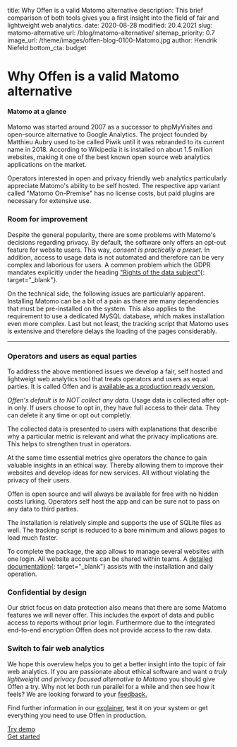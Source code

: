title: Why Offen is a valid Matomo alternative
description: This brief comparison of both tools gives you a first insight into the field of fair and lightweight web analytics.
date: 2020-08-28
modified: 20.4.2021
slug: matomo-alternative
url: /blog/matomo-alternative/
sitemap_priority: 0.7
image_url: /theme/images/offen-blog-0100-Matomo.jpg
author: Hendrik Niefeld
bottom_cta: budget

# Why Offen is a valid Matomo alternative

#### Matomo at a glance

Matomo was started around 2007 as a successor to phpMyVisites and open-source alternative to Google Analytics. The project founded by Matthieu Aubry used to be called Piwik until it was rebranded to its current name in 2018. According to Wikipedia it is installed on about 1.5 million websites, making it one of the best known open source web analytics applications on the market.

Operators interested in open and privacy friendly web analytics particularly appreciate Matomo's ability to be self hosted. The respective app variant called "Matomo On-Premise" has no license costs, but paid plugins are necessary for extensive use.

### Room for improvement

Despite the general popularity, there are some problems with Matomo's decisions regarding privacy. By default, the software only offers an opt-out feature for website users. This way, *consent is practically a preset.* In addition, access to usage data is not automated and therefore can be very complex and laborious for users. A common problem which the GDPR mandates explicitly under the heading ["Rights of the data subject"](https://en.wikipedia.org/wiki/General_Data_Protection_Regulation#III_Rights_of_the_data_subject){: target="_blank"}.

On the technical side, the following issues are particularly apparent. Installing Matomo can be a bit of a pain as there are many dependencies that must be pre-installed on the system. This also applies to the requirement to use a dedicated MySQL database, which makes installation even more complex. Last but not least, the tracking script that Matomo uses is extensive and therefore delays the loading of the pages considerably.

---

### Operators and users as equal parties

To address the above mentioned issues we develop a fair, self hosted and lightweigt web analytics tool that treats operators and users as equal parties. It is called Offen and is [available as a production ready version.](https://www.offen.dev/get-started/)

*Offen's default is to NOT collect any data.* Usage data is collected after opt-in only. If users choose to opt in, they have full access to their data. They can delete it any time or opt out completly.

The collected data is presented to users with explanations that describe why a particular metric is relevant and what the privacy implications are. This helps to strengthen trust in operators.

At the same time essential metrics give operators the chance to gain valuable insights in an ethical way. Thereby allowing them to improve their websites and develop ideas for new services. All without violating the privacy of their users.

Offen is open source and will always be available for free with no hidden costs lurking. Operators self host the app and can be sure not to pass on any data to third parties.

The installation is relatively simple and supports the use of SQLite files as well. The tracking script is reduced to a bare minimum and allows pages to load much faster.

To complete the package, the app allows to manage several websites with one login. All website accounts can be shared within teams. A [detailed documentation](https://docs.offen.dev/){: target="_blank"} assists with the installation and daily operation.

### Confidential by design

Our strict focus on data protection also means that there are some Matomo features we will never offer. This includes the export of data and public access to reports without prior login. Furthermore due to the integrated end-to-end encryption Offen does not provide access to the raw data.

### Switch to fair web analytics

We hope this overview helps you to get a better insight into the topic of fair web analytics. If you are passionate about ethical software and want *a truly lightweight and privacy focused alternative to Matomo* you should give Offen a try. Why not let both run parallel for a while and then see how it feels? We are looking forward to your [feedback.](mailto:hioffen@posteo.de)


Find further information in our [explainer](https://www.offen.dev/#bg-explainer), test it on your system or get everything you need to use Offen in production.

<div class="flex flex-wrap justify-center mt4 mb6">
  <div class="w-100 w-40-ns mh0 mb3 mb0-ns mr3-ns">
    <a class="w-100 tc b link dim ph4 pv2 dib b--solid bw2 cclr-brd-black-mid cclr-fnt-black-mid" href="/try-demo/" rel="noopener">Try demo</a>
  </div>
  <div class="w-100 w-50-ns mh0 ml3-ns">
    <a class="w-100 tc b link dim ph4 pv2 dib b--solid bw2 cclr-brd-black-mid white cclr-bg-black-mid" href="/get-started/" rel="noopener">Get started</a>
  </div>
</div>

